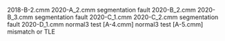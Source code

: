 2018-B-2.cmm
2020-A_2.cmm segmentation fault
2020-B_2.cmm
2020-B_3.cmm segmentation fault
2020-C_1.cmm
2020-C_2.cmm segmentation fault
2020-D_1.cmm
normal3 test [A-4.cmm]
normal3 test [A-5.cmm] mismatch or TLE
